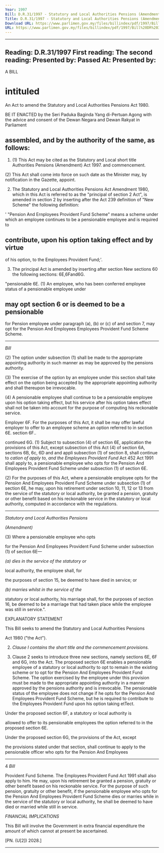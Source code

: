```yaml
---
Year: 1997
Bill: D.R.31/1997 - Statutory and Local Authorities Pensions (Amendment) Bill 1997 (Passed)
Title: D.R.31/1997 - Statutory and Local Authorities Pensions (Amendment) Bill 1997 (Passed)
Download URL: https://www.parlimen.gov.my/files/billindex/pdf/1997/Bill%20DR%2031.pdf
URL: https://www.parlimen.gov.my/files/billindex/pdf/1997/Bill%20DR%2031.pdf
---
```

---
Reading:
D.R.31/1997
First reading:
The second reading:
Presented by:
Passed At:
Presented by:
---

A BILL

# intituled

An Act to amend the Statutory and Local Authorities
Pensions Act 1980.

BE IT ENACTED by the Seri Paduka Baginda Yang
di-Pertuan Agong with the advice and consent of the
Dewan Negara and Dewan Rakyat in Parliament
## assembled, and by the authority of the same, as follows:

1. (1) This Act may be cited as the Statutory and Local short title
Authorities Pensions (Amendment) Act 1997. and commencement.

(2) This Act shall come into force on such date as the
Minister may, by notification in the Gazette, appoint.

2. The Statutory and Local Authorities Pensions Act Amendment
1980, which in this Act is referred to as the "principal of section 2
Act", is amended in section 2 by inserting after the Act 239
definition of "New Scheme" the following definition:

' "Pension And Ernployees Provident Fund Scheme"
means a scheme under which an employee continues
to be a pensionable employee and is required to
## contribute, upon his option taking effect and by virtue
of his option, to the Employees Provident Fund;'.

3. The principal Act is amended by inserting after section New sections
60 the following sections: 6E,6Fand6G.

"pensionable  6E. (1) An employee, who has been conferred
employee      status of a pensionable employee under
## may opt             section 6 or is deemed to be a pensionable
for Pension                        employee under paragraph (a), (b) or (c) of
and      section 7, may opt for the Pension And
Employees    Employees Provident Fund Scheme
Scheme.


-----

_Bill_

(2) The option under subsection (1) shall be
made to the appropriate appointing authority
in such manner as may be approved by the
pensions authority.

(3) The exercise of the option by an employee
under this section shall take effect on the option
being accepted by the appropriate appointing
authority and shall thereupon be irrevocable.

(4) A pensionable employee shall continue
to be a pensionable employee upon his option
taking effect, but his service after his option
takes effect shall not be taken into account for
the purpose of computing his reckonable service.

Employer 6F. For the purposes of this Act, it shall be
may offer                          lawful employer to offer to an employee
scheme                     an option referred to in section 6E.
section 6F..

continued 6G. (1) Subject to subsection (4) of section 6E,
application              the provisions of this Act, except subsection
of this Act        (4) of section 6A, sections 6B, 6c, 6D and
and appli                           subsection (1) of section 8, shall continue to
_cation of              apply to, and the Employees Provident Fund_
Act 452 Act 1991 shall apply to, a pensionable employee
who opts for the Pension And Employees
Provident Fund Scheme under subsection (1)
of section 6E.

(2) For the purposes of this Act, where a
pensionable employee opts for the Pension And
Employees Provident Fund Scheme under
subsection (1) of section 6E, he may, upon his
retirement under section 10, 11, 12 or 13 from
the service of the statutory or local authority,
be granted a pension, gratuity or other benefit
based on his reckonable service in the statutory
or local authority, computed in accordance with
the regulations.


-----

_Statutory and Local Authorities Pensions_

_(Amendment)_

(3) Where a pensionable employee who opts

for the Pension And Employees Provident Fund
Scheme under subsection (1) of section 6E—

_(a) dies in the service of the statutory or_

local authority, the employee shall, for

the purposes of section 15, be deemed
to have died in service; or

_(b) marries whilst in the service of the_

statutory or local authority, his
marriage shall, for the purposes of
section 16, be deemed to be a marriage
that had taken place while the
employee was still in service.".

EXPLANATORY STATEMENT

This Bill seeks to amend the Statutory and Local Authorities Pensions

Act 1980 ("the Act").

2. _Clause I contains the short title and the cornmencement provisions._

3. Clause 2 seeks to introduce three new sections, namely sections
6E, 6F and 6G, into the Act. The proposed section 6E enables a
pensionable employee of a statutory or local authority to opt to
remain in the existing scheme or to opt for the Pension And Employees
Provident Fund Scheme. The option exercised by the employee
under this provision must be made to the appropriate appointing
authority in a manner approved by the pensions authority and is
irrevocable. The pensionable status of the employee does not change
if he opts for the Pension And Employees Provident Fund Scheme,
but he is required to contribute to the Employees Provident Fund
upon his option taking etTect.

Under the proposed section 6F, a statutory or local authority is

allowed to offer to its pensionable employees the option referred
to in the proposed section 6E.

Under the proposed section 6G, the provisions of the Act, except

the provisions stated under that section, shall continue to apply to
the pensionable officer who opts for the Pension And Employees


-----

4 _Bill_

Provident Fund Scheme. The Employees Provident Fund Act 1991
shall also apply to him. He may, upon his retirement be granted
a pension, gratuity or other benefit based on his reckonable service.
For the purpose of such pension, gratuity or other benefit, if the
pensionable employee who opts for the Pension And Employees
Provident Fund Scheme dies or marries while in the service of the
statutory or local authority, he shall be deemed to have died or
married while still in service.

_FINANCIAL_ _IMPLICATIONS_

This Bill will involve the Government in extra financial expenditure
the amount of which cannot at present be ascertained.

[PN. (U[2]) 2028.]


-----

